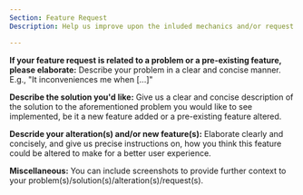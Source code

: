 ```yaml
---
Section: Feature Request
Description: Help us improve upon the inluded mechanics and/or request new ones.

---
```


**If your feature request is related to a problem or a pre-existing feature, please elaborate:**
Describe your problem in a clear and concise manner. E.g., "It inconveniences me when [...]"

**Describe the solution you'd like:**
Give us a clear and concise description of the solution to the aforementioned problem you would like to see implemented, be it a new feature added or a pre-existing feature altered.

**Descride your alteration(s) and/or new feature(s):**
Elaborate clearly and concisely, and give us precise instructions on, how you think this feature could be altered to make for a better user experience.

**Miscellaneous:**
You can include screenshots to provide further context to your problem(s)/solution(s)/alteration(s)/request(s).
